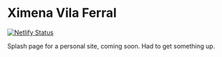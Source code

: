 # Ximena Vila Ferral

[![Netlify Status](https://api.netlify.com/api/v1/badges/3e73809f-f872-408d-a1f0-ffa3cbea1bfd/deploy-status)](https://app.netlify.com/sites/ximenavf/deploys)

Splash page for a personal site, coming soon. Had to get something up.